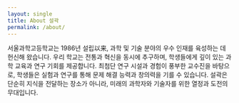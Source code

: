 ```yaml
---
layout: single
title: About 설곽
permalink: /about/
---
```


서울과학고등학교는 1986년 설립以来, 과학 및 기술 분야의 우수 인재를 육성하는 데 헌신해 왔습니다. 우리 학교는 전통과 혁신을 동시에 추구하며, 학생들에게 깊이 있는 과학 교육과 연구 기회를 제공합니다. 최첨단 연구 시설과 경험이 풍부한 교수진을 바탕으로, 학생들은 실험과 연구를 통해 문제 해결 능력과 창의력을 기를 수 있습니다. 설곽은 단순히 지식을 전달하는 장소가 아니라, 미래의 과학자와 기술자를 위한 열정과 도전의 무대입니다.
